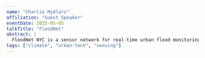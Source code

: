 ```yaml
---
name: "Charlie Mydlarz"
affiliation: "Guest Speaker"
eventDate: 2025-05-05
talkTitle: "FloodNet"
abstract: |
  FloodNet NYC is a sensor network for real-time urban flood monitoring and community flood resilience. Our team develops tools for real-time urban flood monitoring, implement these tools to measure flooding in New York City, and make flood data and monitoring tools available in a manner that is accessible and useful to stakeholders including residents, community-based organizations, government agencies, and researchers.
tags: ["climate", "urban-tech", "sensing"]
---
```

